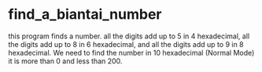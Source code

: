 # find_a_biantai_number
this program finds a number. all the digits add up to 5 in 4 hexadecimal, all the digits add up to 8 in 6 hexadecimal, and 
all the digits add up to 9 in 8 hexadecimal. We need to find the number in 10 hexadecimal (Normal Mode) it is more than 0 and less than 200.
